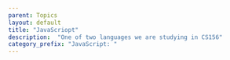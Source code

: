 ```yaml
---
parent: Topics
layout: default
title: "JavaScriopt"
description:  "One of two languages we are studying in CS156"
category_prefix: "JavaScript: "
---
```


